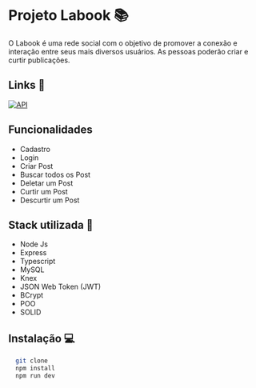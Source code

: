 
# Projeto Labook 📚

O Labook é uma rede social com o objetivo de promover a conexão e interação entre seus mais diversos usuários. As pessoas poderão criar e curtir publicações.

## Links 🔗
[![API](https://img.shields.io/badge/Link-API-green?style=for-the-badge&logo=Node.js)](https://documenter.getpostman.com/view/21551982/2s83KTB56J)

## Funcionalidades

- Cadastro
- Login
- Criar Post
- Buscar todos os Post
- Deletar um Post
- Curtir um Post
- Descurtir um Post



## Stack utilizada 🔨


- Node Js 
- Express 
- Typescript 
- MySQL 
- Knex 
- JSON Web Token (JWT) 
- BCrypt 
- POO 
- SOLID
## Instalação 💻

```bash
  git clone
  npm install
  npm run dev
```
